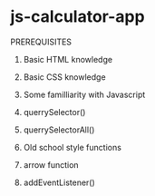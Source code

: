 # js-calculator-app

PREREQUISITES
1. Basic HTML knowledge
2. Basic CSS knowledge
3. Some familliarity with Javascript



1. querrySelector()
2. querrySelectorAll()
3. Old school style functions
4. arrow function
5. addEventListener()
